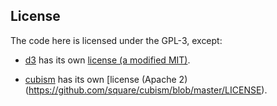 ## License

The code here is licensed under the GPL-3, except:

- [d3](https://d3js.org) has its own
[license (a modified MIT)](https://github.com/d3/d3/blob/master/LICENSE).

- [cubism](https://square.github.io/cubism/) has its own
[license (Apache 2)(https://github.com/square/cubism/blob/master/LICENSE).
